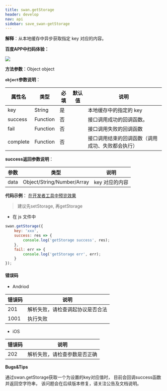 ```yaml
---
title: swan.getStorage
header: develop
nav: api
sidebar: save_swan-getStorage
---
```




**解释**：从本地缓存中异步获取指定 key 对应的内容。

**百度APP中扫码体验：**

<img src="https://b.bdstatic.com/miniapp/assets/images/doc_demo/storage.png"  class="demo-qrcode-image" />

**方法参数**：Object object

**`object`参数说明**：

|属性名 |类型  |必填 | 默认值 |说明|
|---- | ---- | ---- | ----|----|
|key |String | 是 | |  本地缓存中的指定的 key|
|success |Function   | 否  | | 接口调用成功的回调函数。|
|fail  |  Function  |  否  | |  接口调用失败的回调函数|
|complete  |  Function   | 否  | | 接口调用结束的回调函数（调用成功、失败都会执行）|

**success返回参数说明**：

|参数 | 类型 |说明|
|---- | ---- | ---- |
|data   | Object/String/Number/Array | key 对应的内容|

**代码示例**：
<a href="swanide://fragment/b030af90ec924e5ee3934fa2aeccb8e91569427287486" title="在开发者工具中预览效果" target="_self">在开发者工具中预览效果</a>


> 建议先setStorage, 再getStorage

* 在 js 文件中
```js
swan.getStorage({
    key: 'xxx',
    success: res => {
        console.log('getStorage success', res);
    },
    fail: err => {
        console.log('getStorage err', err);
    }
});
```

#### 错误码

* Andriod

|错误码|说明|
|--|--|
|201|解析失败，请检查调起协议是否合法|
|1001|执行失败|

* iOS

|错误码|说明|
|--|--|
|202|解析失败，请检查参数是否正确      |

**Bugs&Tips**

通过swan.getStorage获取一个为设置的key对应值时， 目前会回调success函数并返回空字符串， 该问题会在后续版本修复，请关注公告及文档说明。
